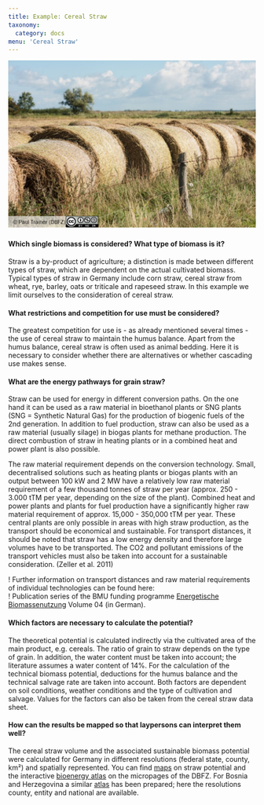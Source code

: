 ```yaml
---
title: Example: Cereal Straw
taxonomy:
  category: docs
menu: 'Cereal Straw'
---
```

![](Skript_DBFZ_Getreidestroh.png?lightbox=800&resize=500&classes=caption "Getreidestroh. Copyright: Paul Trainer (DBFZ)")

#### Which single biomass is considered? What type of biomass is it?
Straw is a by-product of agriculture; a distinction is made between different types of straw, which are dependent on the actual cultivated biomass. Typical types of straw in Germany include corn straw, cereal straw from wheat, rye, barley, oats or triticale and rapeseed straw. In this example we limit ourselves to the consideration of cereal straw.

#### What restrictions and competition for use must be considered?
The greatest competition for use is - as already mentioned several times - the use of cereal straw to maintain the humus balance. Apart from the humus balance, cereal straw is often used as animal bedding. Here it is necessary to consider whether there are alternatives or whether cascading use makes sense.

#### What are the energy pathways for grain straw?
Straw can be used for energy in different conversion paths. On the one hand it can be used as a raw material in bioethanol plants or SNG plants (SNG = Synthetic Natural Gas) for the production of biogenic fuels of the 2nd generation. In addition to fuel production, straw can also be used as a raw material (usually silage) in biogas plants for methane production. The direct combustion of straw in heating plants or in a combined heat and power plant is also possible. 

The raw material requirement depends on the conversion technology. Small, decentralised solutions such as heating plants or biogas plants with an output between 100 kW and 2 MW have a relatively low raw material requirement of a few thousand tonnes of straw per year (approx. 250 - 3.000 tTM per year, depending on the size of the plant). Combined heat and power plants and plants for fuel production have a significantly higher raw material requirement of approx. 15,000 - 350,000 tTM per year. These central plants are only possible in areas with high straw production, as the transport should be economical and sustainable. For transport distances, it should be noted that straw has a low energy density and therefore large volumes have to be transported. The CO2 and pollutant emissions of the transport vehicles must also be taken into account for a sustainable consideration. (Zeller et al. 2011)

! Further information on transport distances and raw material requirements of individual technologies can be found here: <br>
! Publication series of the BMU funding programme [Energetische Biomassenutzung](https://www.energetische-biomassenutzung.de/publikationen/schriftenreihe/) Volume 04 (in German).

#### Which factors are necessary to calculate the potential?
The theoretical potential is calculated indirectly via the cultivated area of the main product, e.g. cereals. The ratio of grain to straw depends on the type of grain. In addition, the water content must be taken into account; the literature assumes a water content of 14%. For the calculation of the technical biomass potential, deductions for the humus balance and the technical salvage rate are taken into account. Both factors are dependent on soil conditions, weather conditions and the type of cultivation and salvage. Values for the factors can also be taken from the cereal straw data sheet.

#### How can the results be mapped so that laypersons can interpret them well?
The cereal straw volume and the associated sustainable biomass potential were calculated for Germany in different resolutions (federal state, county, km²) and spatially represented. You can find <a href="https://www.dbfz.de/index.php?id=987&L=0" target="_blank">maps</a> on straw potential and the interactive <a href="https://www.webapp.dbfz.de">bioenergy atlas</a> on the micropages of the DBFZ.
For Bosnia and Herzegovina a similar [atlas](http://atlasbm.bhas.gov.ba/) has been prepared; here the resolutions county, entity and national are available. 
